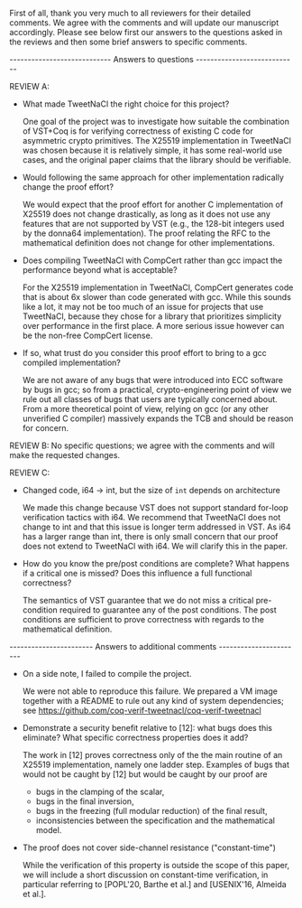 First of all, thank you very much to all reviewers for their detailed comments.
We agree with the comments and will update our manuscript accordingly. Please
see below first our answers to the questions asked in the reviews and then some
brief answers to specific comments.

---------------------------- Answers to questions ----------------------------

REVIEW A:

* What made TweetNaCl the right choice for this project?  

  One goal of the project was to investigate how suitable the combination of
  VST+Coq is for verifying correctness of existing C code for asymmetric
  crypto primitives. The X25519 implementation in TweetNaCl was chosen because
  it is relatively simple, it has some real-world use cases, and the original
  paper claims that the library should be verifiable.

* Would following the same approach for other implementation radically change
  the proof effort?

  We would expect that the proof effort for another C implementation of X25519
  does not change drastically, as long as it does not use any features that are
  not supported by VST (e.g., the 128-bit integers used by the donna64
  implementation). The proof relating the RFC to the mathematical definition
  does not change for other implementations.

* Does compiling TweetNaCl with CompCert rather than gcc impact the performance
  beyond what is acceptable?

  For the X25519 implementation in TweetNaCl, CompCert generates code that is
  about 6x slower than code generated with gcc. While this sounds like a lot, it
  may not be too much of an issue for projects that use TweetNaCl, because they
  chose for a library that prioritizes simplicity over performance in the first
  place. A more serious issue however can be the non-free CompCert license.

* If so, what trust do you consider this proof effort to bring to a gcc compiled
  implementation?

  We are not aware of any bugs that were introduced into ECC software by bugs in
  gcc; so from a practical, crypto-engineering point of view we rule out all
  classes of bugs that users are typically concerned about. From a more
  theoretical point of view, relying on gcc (or any other unverified C compiler)
  massively expands the TCB and should be reason for concern.


REVIEW B: No specific questions; we agree with the comments and will make the
          requested changes.

REVIEW C:

* Changed code, i64 -> int, but the size of `int` depends on architecture

  We made this change because VST does not support standard for-loop
  verification tactics with i64. We recommend that TweetNaCl does not change to
  int and that this issue is longer term addressed in VST. As i64 has a larger
  range than int, there is only small concern that our proof does not extend to
  TweetNaCl with i64. We will clarify this in the paper.

* How do you know the pre/post conditions are complete? What happens if a
  critical one is missed? Does this influence a full functional correctness?

  The semantics of VST guarantee that we do not miss a critical pre-condition
  required to guarantee any of the post conditions. The post conditions are
  sufficient to prove correctness with regards to the mathematical definition.


----------------------- Answers to additional comments -----------------------

* On a side note, I failed to compile the project.

  We were not able to reproduce this failure. We prepared a VM image together
  with a README to rule out any kind of system dependencies; see
  https://github.com/coq-verif-tweetnacl/coq-verif-tweetnacl

* Demonstrate a security benefit relative to [12]: what bugs does this
  eliminate? What specific correctness properties does it add?

  The work in [12] proves correctness only of the the main routine of an X25519
  implementation, namely one ladder step. Examples of bugs that would not be
  caught by [12] but would be caught by our proof are
  - bugs in the clamping of the scalar,
  - bugs in the final inversion,
  - bugs in the freezing (full modular reduction) of the final result,
  - inconsistencies between the specification and the mathematical model.

* The proof does not cover side-channel resistance ("constant-time")

  While the verification of this property is outside the scope of this paper,
  we will include a short discussion on constant-time verification, in
  particular referring to [POPL'20, Barthe et al.] and [USENIX'16, Almeida et
  al.].
